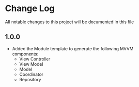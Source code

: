 # Change Log

All notable changes to this project will be documented in this file

## 1.0.0

- Added the Module template to generate the following MVVM components:
	- View Controller
	- View Model
	- Model
	- Coordinator
	- Repository
